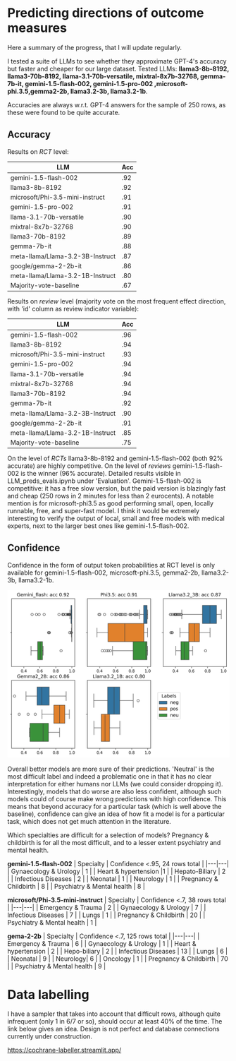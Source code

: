 # Predicting directions of outcome measures
Here a summary of the progress, that I will update regularly. 

I tested a suite of LLMs to see whether they approximate GPT-4's accuracy but faster and cheaper for our large dataset. Tested LLMs: **llama3-8b-8192, llama3-70b-8192, llama-3.1-70b-versatile, mixtral-8x7b-32768, gemma-7b-it, gemini-1.5-flash-002, gemini-1.5-pro-002 ,microsoft-phi.3.5,gemma2-2b, llama3.2-3b, llama3.2-1b**. 

Accuracies are always w.r.t. GPT-4 answers for the sample of 250 rows, as these were found to be quite accurate.

## Accuracy
Results on *RCT* level:

| LLM  | Acc  |
|---|---|
|gemini-1.5-flash-002|.92|
|llama3-8b-8192|.92|
microsoft/Phi-3.5-mini-instruct|.91|
|gemini-1.5-pro-002|.91|
|llama-3.1-70b-versatile|.90|
|mixtral-8x7b-32768|.90|
|llama3-70b-8192|.89|
|gemma-7b-it|.88|
|meta-llama/Llama-3.2-3B-Instruct|.87
|google/gemma-2-2b-it|.86|
|meta-llama/Llama-3.2-1B-Instruct|.80|
|Majority-vote-baseline|.67|

Results on *review* level (majority vote on the most frequent effect direction, with 'id' column as review indicator variable):

| LLM  | Acc  |
|---|---|
|gemini-1.5-flash-002|.96|
|llama3-8b-8192|.94|
microsoft/Phi-3.5-mini-instruct|.93|
|gemini-1.5-pro-002|.94|
|llama-3.1-70b-versatile|.94|
|mixtral-8x7b-32768|.94|
|llama3-70b-8192|.94|
|gemma-7b-it|.92|
|meta-llama/Llama-3.2-3B-Instruct|.90
|google/gemma-2-2b-it|.91|
|meta-llama/Llama-3.2-1B-Instruct|.85|
|Majority-vote-baseline|.75|

On the level of *RCTs* llama3-8b-8192 and gemini-1.5-flash-002 (both 92% accurate) are highly competitive. On the level of *reviews* gemini-1.5-flash-002 is the winner (96% accurate). Detailed results visible in LLM_preds_evals.ipynb under 'Evaluation'. Gemini-1.5-flash-002 is competitive: it has a free slow version, but the paid version is blazingly fast and cheap (250 rows in 2 minutes for less than 2 eurocents). A notable mention is for microsoft-phi3.5 as good performing small, open, locally runnable, free, and super-fast model. I think it would be extremely interesting to verify the output of local, small and free models with medical experts, next to the larger best ones like gemini-1.5-flash-002.  

## Confidence
Confidence in the form of output token probabilities at RCT level is only available for gemini-1.5-flash-002, microsoft-phi.3.5, gemma2-2b, llama3.2-3b, llama3.2-1b.

![alt text](gemini_flash_probs_dist.png)

Overall better models are more sure of their predictions. 'Neutral' is the most difficult label and indeed a problematic one in that it has no clear interpretation for either humans nor LLMs (we could consider dropping it). Interestingly, models that do worse are also less confident, although such models could of course make wrong predictions with high confidence. This means that beyond accuracy for a particular task (which is well above the baseline), confidence can give an idea of how fit a model is for a particular task, which does not get much attention in the literature.        

Which specialties are difficult for a selection of models? Pregnancy & childbirth is for all the most difficult, and to a lesser extent psychiatry and mental health. 

**gemini-1.5-flash-002**
| Specialty  | Confidence <.95, 24 rows total  |
|---|---|
| Gynaecology & Urology  | 1  |
| Heart & hypertension    |1   |
| Hepato-Biliary  | 2  |
| Infectious Diseases  | 2  |
| Neonatal  | 1  |
| Neurology  | 1  |
| Pregnancy & Childbirth  | 8  |
| Psychiatry & Mental health  | 8  |

**microsoft/Phi-3.5-mini-instruct**
| Specialty  | Confidence <.7, 38 rows total  |
|---|---|
| Emergency & Trauma  | 2  |
| Gynaecology & Urology    | 7  |
| Infectious Diseases  | 7  |
| Lungs  | 1  |
| Pregnancy & Childbirth  | 20  |
| Psychiatry & Mental health  | 1  |

**gema-2-2b**
| Specialty  | Confidence <.7, 125 rows total  |
|---|---|
| Emergency & Trauma  | 6  |
| Gynaecology & Urology    | 1  |
| Heart & hypertension | 2 |
| Hepo-biliary | 2 |
| Infectious Diseases  | 13  |
| Lungs  | 6  |
| Neonatal | 9 |
| Neurology| 6 |
| Oncology | 1 | 
| Pregnancy & Childbirth  | 70  |
| Psychiatry & Mental health  | 9  |


# Data labelling
I have a sampler that takes into account that difficult rows, although quite infrequent (only 1 in 6/7 or so), should occur at least 40% of the time. The link below gives an idea. Design is not perfect and database connections currently under construction. 

https://cochrane-labeller.streamlit.app/


